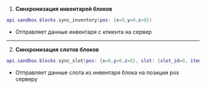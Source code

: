 1. **Синхронизация инвентарей блоков**
```lua
api.sandbox.blocks.sync_inventory(pos: {x=0,y=0,z=0})
```
   - Отправляет данные инвентаря с клиента на сервер
---
2. **Синхронизация слотов блоков**
```lua
api.sandbox.blocks.sync_slot(pos: {x=0,y=0,z=0}, slot: {slot_id=0, item_id=0, item_count=0})
```
   - Отправляет данные слота из инвентаря блока на позиции pos серверу